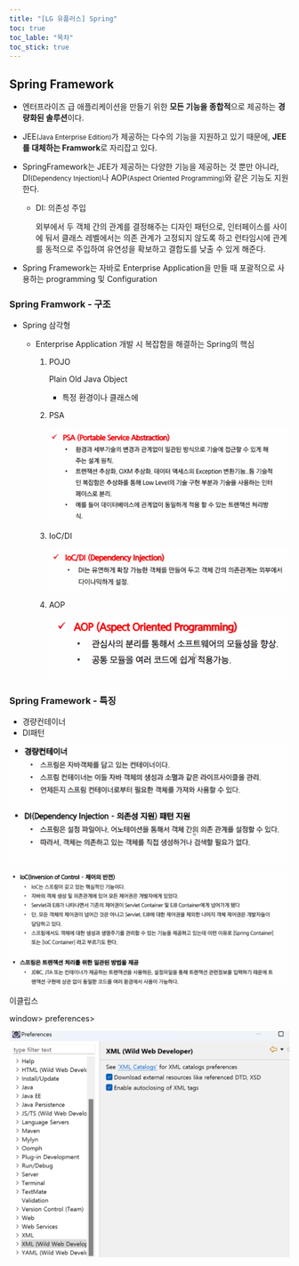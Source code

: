 ```yaml
---
title: "[LG 유플러스] Spring"
toc: true
toc_lable: "목차"
toc_stick: true 
---
```


## Spring Framework

- 엔터프라이즈 급 애플리케이션을 만들기 위한 **모든 기능을 종합적**으로 제공하는 **경량화된 솔루션**이다.

- JEE<small>(Java Enterprise Edition)</small>가 제공하는 다수의 기능을 지원하고 있기 때문에, **JEE를 대체하는 Framwork**로 자리잡고 있다.

- SpringFramework는 JEE가 제공하는 다양한 기능을 제공하는 것 뿐만 아니라, DI<small>(Dependency Injection)</small>나 AOP<small>(Aspect Oriented Programming)</small>와 같은 기능도 지원 한다.

  - DI: 의존성 주입

    외부에서 두 객체 간의 관계를 결정해주는 디자인 패턴으로, 인터페이스를 사이에 둬서 클래스 레벨에서는 의존 관계가 고정되지 않도록 하고 런타임시에 관계를 동적으로 주입하여 유연성을 확보하고 결합도를 낮출 수 있게 해준다.



- Spring Framework는 자바로 Enterprise Application을 만들 때 포괄적으로 사용하는 programming 및 Configuration

### Spring Framwork - 구조

- Spring 삼각형

  - Enterprise Application 개발 시 복잡함을 해결하는 Spring의 핵심

    1. POJO

       Plain Old Java Object

       - 특정 환경이나 클래스에 

         

    2. PSA

       ![image-20240716144551767](../../../images/2024-07-16-JDBC2/image-20240716144551767.png)

    3. IoC/DI

       ![image-20240716144559312](../../../images/2024-07-16-JDBC2/image-20240716144559312.png)

    4. AOP

       ![image-20240716145027269](../../../images/2024-07-16-JDBC2/image-20240716145027269.png)

### Spring Framework - 특징

- 경량컨테이너
- DI패턴

![image-20240716145130101](../../../images/2024-07-16-JDBC2/image-20240716145130101.png)

![image-20240716145148310](../../../images/2024-07-16-JDBC2/image-20240716145148310.png)



이클립스 

window> preferences>

<img src="/../../images/2024-07-16-JDBC2/image-20240716154950980.png" alt="image-20240716154950980" style="zoom:80%;" />